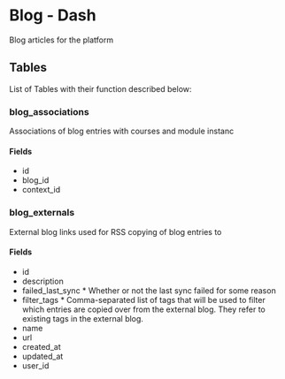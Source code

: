 # Blog - Dash

Blog articles for the platform

## Tables

List of Tables with their function described below:

### blog_associations

Associations of blog entries with courses and module instanc

#### Fields

- id
- blog_id
- context_id

### blog_externals

External blog links used for RSS copying of blog entries to

#### Fields

- id
- description
- failed_last_sync \* Whether or not the last sync failed for some reason
- filter_tags \* Comma-separated list of tags that will be used to filter which entries are copied over from the external blog. They refer to existing tags in the external blog.
- name
- url
- created_at
- updated_at
- user_id
